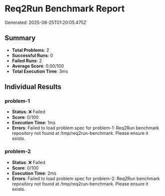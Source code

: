 # Req2Run Benchmark Report

Generated: 2025-08-25T01:20:05.475Z

## Summary
- **Total Problems**: 2
- **Successful Runs**: 0
- **Failed Runs**: 2
- **Average Score**: 0.00/100
- **Total Execution Time**: 3ms

## Individual Results
### problem-1
- **Status**: ❌ Failed
- **Score**: 0/100
- **Execution Time**: 1ms
- **Errors**: Failed to load problem spec for problem-1: Req2Run benchmark repository not found at /tmp/req2run-benchmark. Please ensure it exists.

### problem-2
- **Status**: ❌ Failed
- **Score**: 0/100
- **Execution Time**: 2ms
- **Errors**: Failed to load problem spec for problem-2: Req2Run benchmark repository not found at /tmp/req2run-benchmark. Please ensure it exists.
